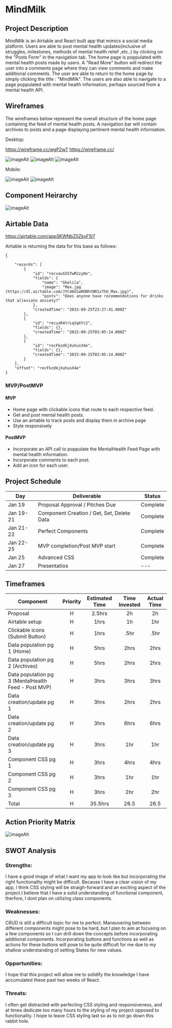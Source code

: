 # MindMilk


## Project Description

MindMilk is an Airtable and React built app that mimics a social media platform. Users are able to post mental health updates(inclusive of struggles, milestones, methods of mental health relief ,etc..) by clicking on the "Posts Form" in the navigation tab. The home page is poppulated with mental health posts made by users. A "Read More" button will redirect the user into a comments page where they can view comments and make additional comments. The user are able to return to the home page by simply clicking the title : "MindMilk". The users are also able to navigate to a page poppulated with mental health information, perhaps sourced from a mental health API.

## Wireframes

The wireframes below represent the overall structure of the home page containing the feed of mental health posts. A navigation bar will contain archives to posts and a page displaying pertinent mental health information. 

Desktop:

https://wireframe.cc/wgP2wT
https://wireframe.cc/

![imageAlt](https://i.ibb.co/1ZWM4sg/Screen-Shot-2021-01-20-at-12-26-34-PM.png)
![imageAlt](https://i.ibb.co/ZxH4SYW/Screen-Shot-2021-01-20-at-12-43-16-PM.png)
![imageAlt](https://i.ibb.co/s6J6sys/Screen-Shot-2021-01-20-at-12-52-17-PM.png)

Mobile:

![imageAlt](https://i.ibb.co/gMLzPj6/Screen-Shot-2021-01-20-at-2-08-33-PM.png)
![imageAlt](https://i.ibb.co/XVYhFx4/Screen-Shot-2021-01-20-at-2-08-55-PM.png) 
## Component Heirarchy

![imageAlt](https://i.ibb.co/PM9j9Pb/Screen-Shot-2021-01-27-at-10-39-28-AM.png)


## Airtable Data
https://airtable.com/appSKWNbZ0ZkxF5l7

Airtable is returning the data for this base as follows:

```
{
    
    "records": [
        {
            "id": "recvauS5STwMJzy0o",
            "fields": {
                "name": "Ghelila",
                "image": "Max.jpg (https://dl.airtable.com/JYC46O1wRONhtNR1xfhU_Max.jpg)",
                "posts": "Does anyone have recommendations for drinks that alleviate anxiety?"
            },
            "createdTime": "2015-09-25T23:27:41.000Z"
        },
        {
            "id": "recuxR4trLqSqXYc2",
            "fields": {},
            "createdTime": "2015-09-25T03:05:14.000Z"
        },
        {
            "id": "recFkzdkjXuhusX4e",
            "fields": {},
            "createdTime": "2015-09-25T03:05:14.000Z"
        }
    ],
    "offset": "recFkzdkjXuhusX4e"
}

```

### MVP/PostMVP

#### MVP

- Home page with clickable icons that route to each respective feed.
- Get and post mental health posts.
- Use an airtable to track posts and display them in archive page
- Style responsively

#### PostMVP

- Incorporate an API call to poppulate the MentalHealth Feed Page with mental health information.
- Incorporate comments to each post.
- Add an icon for each user.

## Project Schedule

| Day      | Deliverable                                | Status   |
| -------- | ------------------------------------------ | -------- |
| Jan 19   | Proposal Approval / Pitches Due            |     Complete     |
| Jan 19-21| Component Creation / Get, Set, Delete Data |   Complete       |
| Jan 21-22| Perfect Components                         |   Complete       |
| Jan 22-25| MVP completion/Post MVP start              |    Complete      |
| Jan 25   | Advanced CSS                               |    Complete      |
| Jan 27   | Presentatios                               |    ---      |

## Timeframes

| Component                 | Priority | Estimated Time | Time Invested | Actual Time |
| ------------------------- | :------: | :------------: | :-----------: | :---------: |
| Proposal                  |    H     |      2.5hrs      |    2h      |     2h   |
| Airtable setup            |    H     |     1hrs      |     1h     |       1hr   |
| Clickable icons (Submit Button)          |    H     |      1hrs      |     .5hr      |    .5hr      |
| Data population pg 1  (Home)    |    H     |      5hrs      |   2hrs       |   2hrs      |
| Data population pg 2  (Archives)    |    H     |      5hrs      |    2hrs      |     2hrs    |
| Data population pg 3   (MentalHealth Feed - Post MVP)   |    H     |      3hrs      |     3hrs      |    3hrs     |
| Data creation/update pg 1 |    H     |      3hrs      |    2hrs      |    2hrs     |
| Data creation/update pg 2 |    H     |      3hrs      |     6hrs     |    6hrs      |
| Data creation/update pg 3 |    H     |      3hrs      |       1hr   |     1hr     |
| Component CSS pg 1        |    H     |      3hrs      |     4hrs     |   4hrs      |
| Component CSS pg 2        |    H     |      3hrs      |      1hr    |    1hr     |
| Component CSS pg 3        |    H     |      3hrs      |      2hr   |   2hr      |
| Total                     |    H     |    35.5hrs     |    26.5      |   26.5     |

## Action Priority Matrix

![imageAlt](https://i.ibb.co/W2JZXkr/Screen-Shot-2021-01-20-at-10-03-50-AM.png)


## SWOT Analysis

### Strengths:

I have a good image of what I want my app to look like but incorporating the right functionality might be difficult. Because I have a clear vision of my app, I think CSS styling will be straigh-forward and an exciting aspect of the project.I believe that I have a solid understanding of functional component, therfore, I dont plan on utilizing class components.

### Weaknesses:

CRUD is still a difficult topic for me to perfect. Maneuvering between different components might pose to be hard, but I plan to aim at focusing on a few components so I can drill down the concepts before incorporating additional components. Incorporating buttons and functions as well as actions for these buttons will pose to be quite difficult for me due to my shallow understanding of setting States for new values.

### Opportunities:

I hope that this project will allow me to solidify the knowledge I have accumulated these past two weeks of React. 

### Threats:

I often get distracted with perfecting CSS styling and responsiveness, and at times dedicate too many hours to the styling of my project opposed to functionality. I hope to leave CSS styling last so as to not go down this rabbit hole.
